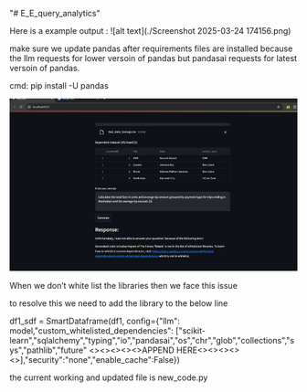 "# E_E_query_analytics" 


Here is a example output :
![alt text](./Screenshot 2025-03-24 174156.png)

make sure we update pandas after requirements files are installed 
because the llm requests for lower versoin of pandas but pandasai requests for latest versoin of pandas.

cmd:
pip install -U pandas

![alt text](./image.png)


When we don’t white list the libraries then we face this issue

to resolve this we need to add the library to the below line

df1_sdf = SmartDataframe(df1, config={"llm": model,"custom_whitelisted_dependencies": ["scikit-learn","sqlalchemy","typing","io","pandasai","os","chr","glob","collections","sys","pathlib","future"     <><><><><>APPEND HERE<><><><><>],"security":"none","enable_cache":False})


the current working and updated file is new_code.py